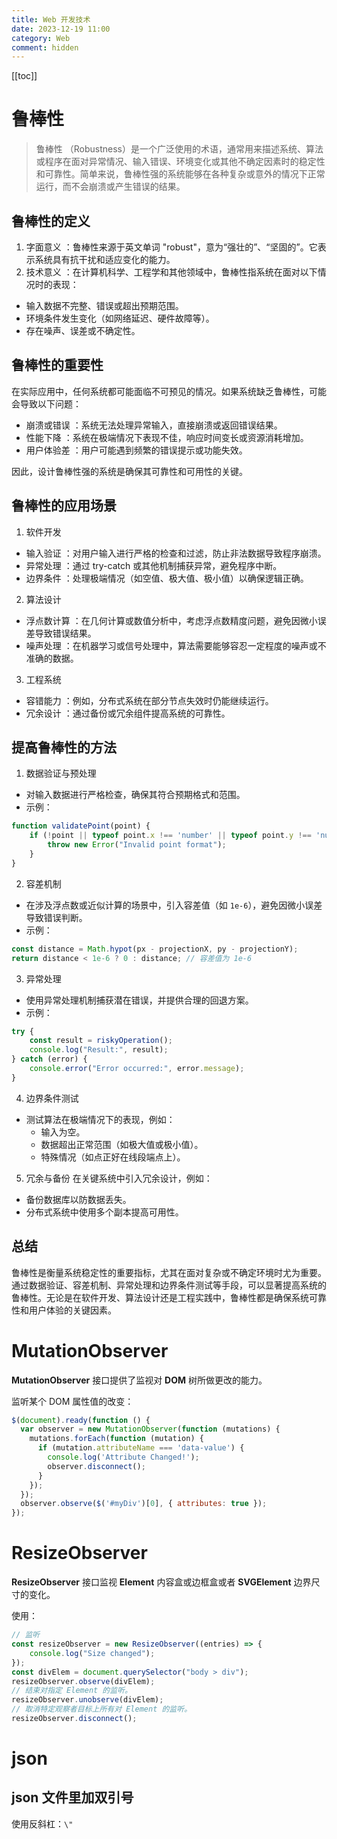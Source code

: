 ```yaml
---
title: Web 开发技术
date: 2023-12-19 11:00
category: Web
comment: hidden
---
```


[[toc]]

# 鲁棒性
>鲁棒性 （Robustness）是一个广泛使用的术语，通常用来描述系统、算法或程序在面对异常情况、输入错误、环境变化或其他不确定因素时的稳定性和可靠性。简单来说，鲁棒性强的系统能够在各种复杂或意外的情况下正常运行，而不会崩溃或产生错误的结果。

## 鲁棒性的定义
1. 字面意义 ：鲁棒性来源于英文单词 "robust"，意为“强壮的”、“坚固的”。它表示系统具有抗干扰和适应变化的能力。
2. 技术意义 ：在计算机科学、工程学和其他领域中，鲁棒性指系统在面对以下情况时的表现：
- 输入数据不完整、错误或超出预期范围。
- 环境条件发生变化（如网络延迟、硬件故障等）。
- 存在噪声、误差或不确定性。

## 鲁棒性的重要性
在实际应用中，任何系统都可能面临不可预见的情况。如果系统缺乏鲁棒性，可能会导致以下问题：
- 崩溃或错误 ：系统无法处理异常输入，直接崩溃或返回错误结果。
- 性能下降 ：系统在极端情况下表现不佳，响应时间变长或资源消耗增加。
- 用户体验差 ：用户可能遇到频繁的错误提示或功能失效。

因此，设计鲁棒性强的系统是确保其可靠性和可用性的关键。

## 鲁棒性的应用场景
1. 软件开发
- 输入验证 ：对用户输入进行严格的检查和过滤，防止非法数据导致程序崩溃。
- 异常处理 ：通过 try-catch 或其他机制捕获异常，避免程序中断。
- 边界条件 ：处理极端情况（如空值、极大值、极小值）以确保逻辑正确。
2. 算法设计
- 浮点数计算 ：在几何计算或数值分析中，考虑浮点数精度问题，避免因微小误差导致错误结果。
- 噪声处理 ：在机器学习或信号处理中，算法需要能够容忍一定程度的噪声或不准确的数据。
3. 工程系统
- 容错能力 ：例如，分布式系统在部分节点失效时仍能继续运行。
- 冗余设计 ：通过备份或冗余组件提高系统的可靠性。

## 提高鲁棒性的方法
1. 数据验证与预处理
- 对输入数据进行严格检查，确保其符合预期格式和范围。
- 示例：
```js
function validatePoint(point) {
    if (!point || typeof point.x !== 'number' || typeof point.y !== 'number') {
        throw new Error("Invalid point format");
    }
}
```
2. 容差机制
- 在涉及浮点数或近似计算的场景中，引入容差值（如 `1e-6`），避免因微小误差导致错误判断。
- 示例：
```js
const distance = Math.hypot(px - projectionX, py - projectionY);
return distance < 1e-6 ? 0 : distance; // 容差值为 1e-6
```
3. 异常处理
- 使用异常处理机制捕获潜在错误，并提供合理的回退方案。
- 示例：
```js
try {
    const result = riskyOperation();
    console.log("Result:", result);
} catch (error) {
    console.error("Error occurred:", error.message);
}
```
4. 边界条件测试
- 测试算法在极端情况下的表现，例如：
  - 输入为空。
  - 数据超出正常范围（如极大值或极小值）。
  - 特殊情况（如点正好在线段端点上）。
5. 冗余与备份
在关键系统中引入冗余设计，例如：
- 备份数据库以防数据丢失。
- 分布式系统中使用多个副本提高可用性。

## 总结
鲁棒性是衡量系统稳定性的重要指标，尤其在面对复杂或不确定环境时尤为重要。通过数据验证、容差机制、异常处理和边界条件测试等手段，可以显著提高系统的鲁棒性。无论是在软件开发、算法设计还是工程实践中，鲁棒性都是确保系统可靠性和用户体验的关键因素。
# MutationObserver

**MutationObserver** 接口提供了监视对 **DOM** 树所做更改的能力。


监听某个 DOM 属性值的改变：

```js
$(document).ready(function () {
  var observer = new MutationObserver(function (mutations) {
    mutations.forEach(function (mutation) {
      if (mutation.attributeName === 'data-value') {
        console.log('Attribute Changed!');
        observer.disconnect();
      }
    });
  });
  observer.observe($('#myDiv')[0], { attributes: true });
});
```

# ResizeObserver

**ResizeObserver** 接口监视 **Element** 内容盒或边框盒或者 **SVGElement** 边界尺寸的变化。

使用：

```js
// 监听
const resizeObserver = new ResizeObserver((entries) => {
    console.log("Size changed");
});
const divElem = document.querySelector("body > div");
resizeObserver.observe(divElem);
// 结束对指定 Element 的监听。
resizeObserver.unobserve(divElem);
// 取消特定观察者目标上所有对 Element 的监听。
resizeObserver.disconnect();
```

# json 

## json 文件里加双引号

使用反斜杠：`\"`